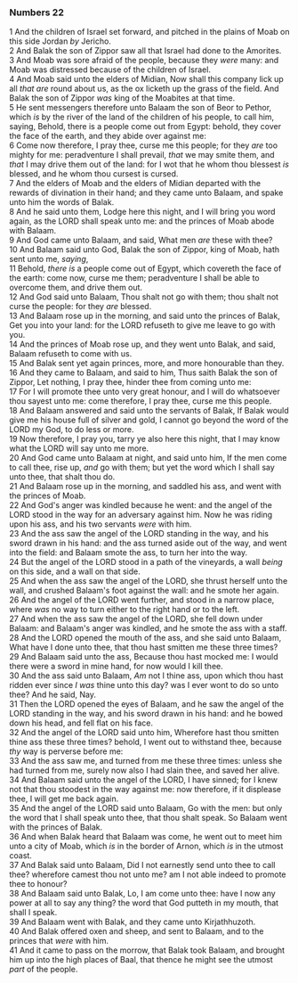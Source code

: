 ### Numbers 22

1 And the children of Israel set forward, and pitched in the plains of Moab on this side Jordan *by* Jericho.  
2 And Balak the son of Zippor saw all that Israel had done to the Amorites.  
3 And Moab was sore afraid of the people, because they *were* many: and Moab was distressed because of the children of Israel.  
4 And Moab said unto the elders of Midian, Now shall this company lick up all *that are* round about us, as the ox licketh up the grass of the field. And Balak the son of Zippor *was* king of the Moabites at that time.  
5 He sent messengers therefore unto Balaam the son of Beor to Pethor, which *is* by the river of the land of the children of his people, to call him, saying, Behold, there is a people come out from Egypt: behold, they cover the face of the earth, and they abide over against me:  
6 Come now therefore, I pray thee, curse me this people; for they *are* too mighty for me: peradventure I shall prevail, *that* we may smite them, and *that* I may drive them out of the land: for I wot that he whom thou blessest *is* blessed, and he whom thou cursest is cursed.  
7 And the elders of Moab and the elders of Midian departed with the rewards of divination in their hand; and they came unto Balaam, and spake unto him the words of Balak.  
8 And he said unto them, Lodge here this night, and I will bring you word again, as the LORD shall speak unto me: and the princes of Moab abode with Balaam.  
9 And God came unto Balaam, and said, What men *are* these with thee?  
10 And Balaam said unto God, Balak the son of Zippor, king of Moab, hath sent unto me, *saying*,  
11 Behold, *there is* a people come out of Egypt, which covereth the face of the earth: come now, curse me them; peradventure I shall be able to overcome them, and drive them out.  
12 And God said unto Balaam, Thou shalt not go with them; thou shalt not curse the people: for they *are* blessed.  
13 And Balaam rose up in the morning, and said unto the princes of Balak, Get you into your land: for the LORD refuseth to give me leave to go with you.  
14 And the princes of Moab rose up, and they went unto Balak, and said, Balaam refuseth to come with us.  
15 And Balak sent yet again princes, more, and more honourable than they.  
16 And they came to Balaam, and said to him, Thus saith Balak the son of Zippor, Let nothing, I pray thee, hinder thee from coming unto me:  
17 For I will promote thee unto very great honour, and I will do whatsoever thou sayest unto me: come therefore, I pray thee, curse me this people.  
18 And Balaam answered and said unto the servants of Balak, If Balak would give me his house full of silver and gold, I cannot go beyond the word of the LORD my God, to do less or more.  
19 Now therefore, I pray you, tarry ye also here this night, that I may know what the LORD will say unto me more.  
20 And God came unto Balaam at night, and said unto him, If the men come to call thee, rise up, *and* go with them; but yet the word which I shall say unto thee, that shalt thou do.  
21 And Balaam rose up in the morning, and saddled his ass, and went with the princes of Moab.  
22 And God's anger was kindled because he went: and the angel of the LORD stood in the way for an adversary against him. Now he was riding upon his ass, and his two servants *were* with him.  
23 And the ass saw the angel of the LORD standing in the way, and his sword drawn in his hand: and the ass turned aside out of the way, and went into the field: and Balaam smote the ass, to turn her into the way.  
24 But the angel of the LORD stood in a path of the vineyards, a wall *being* on this side, and a wall on that side.  
25 And when the ass saw the angel of the LORD, she thrust herself unto the wall, and crushed Balaam's foot against the wall: and he smote her again.  
26 And the angel of the LORD went further, and stood in a narrow place, where *was* no way to turn either to the right hand or to the left.  
27 And when the ass saw the angel of the LORD, she fell down under Balaam: and Balaam's anger was kindled, and he smote the ass with a staff.  
28 And the LORD opened the mouth of the ass, and she said unto Balaam, What have I done unto thee, that thou hast smitten me these three times?  
29 And Balaam said unto the ass, Because thou hast mocked me: I would there were a sword in mine hand, for now would I kill thee.  
30 And the ass said unto Balaam, *Am* not I thine ass, upon which thou hast ridden ever since *I was* thine unto this day? was I ever wont to do so unto thee? And he said, Nay.  
31 Then the LORD opened the eyes of Balaam, and he saw the angel of the LORD standing in the way, and his sword drawn in his hand: and he bowed down his head, and fell flat on his face.  
32 And the angel of the LORD said unto him, Wherefore hast thou smitten thine ass these three times? behold, I went out to withstand thee, because *thy* way is perverse before me:  
33 And the ass saw me, and turned from me these three times: unless she had turned from me, surely now also I had slain thee, and saved her alive.  
34 And Balaam said unto the angel of the LORD, I have sinned; for I knew not that thou stoodest in the way against me: now therefore, if it displease thee, I will get me back again.  
35 And the angel of the LORD said unto Balaam, Go with the men: but only the word that I shall speak unto thee, that thou shalt speak. So Balaam went with the princes of Balak.  
36 And when Balak heard that Balaam was come, he went out to meet him unto a city of Moab, which *is* in the border of Arnon, which *is* in the utmost coast.  
37 And Balak said unto Balaam, Did I not earnestly send unto thee to call thee? wherefore camest thou not unto me? am I not able indeed to promote thee to honour?  
38 And Balaam said unto Balak, Lo, I am come unto thee: have I now any power at all to say any thing? the word that God putteth in my mouth, that shall I speak.  
39 And Balaam went with Balak, and they came unto Kirjathhuzoth.  
40 And Balak offered oxen and sheep, and sent to Balaam, and to the princes that *were* with him.  
41 And it came to pass on the morrow, that Balak took Balaam, and brought him up into the high places of Baal, that thence he might see the utmost *part* of the people.  
